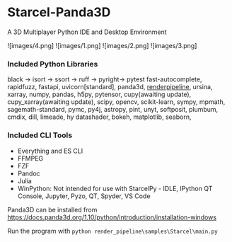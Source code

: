 # Starcel-Panda3D
A 3D Multiplayer Python IDE and Desktop Environment

![images/4.png]
![images/1.png]
![images/2.png]
![images/3.png]

### Included Python Libraries
black -> isort -> ssort -> ruff -> pyright-> pytest
fast-autocomplete, rapidfuzz,
fastapi, uvicorn[standard],
panda3d, [renderpipeline](https://github.com/tobspr/RenderPipeline), ursina,
xarray, numpy, pandas, h5py, pytensor, cupy(awaiting update), cupy_xarray(awaiting update),
scipy, opencv, scikit-learn, sympy, mpmath, sagemath-standard, pymc, py4j,
astropy, pint, unyt, softposit, plumbum, cmdix, dill, limeade, hy
datashader, bokeh, matplotlib, seaborn,


### Included CLI Tools
* Everything and ES CLI
* FFMPEG
* FZF
* Pandoc
* Julia
* WinPython: Not intended for use with StarcelPy - IDLE, IPython QT Console, Jupyter, Pyzo, QT, Spyder, VS Code


Panda3D can be installed from https://docs.panda3d.org/1.10/python/introduction/installation-windows

Run the program with ```python render_pipeline\samples\Starcel\main.py```